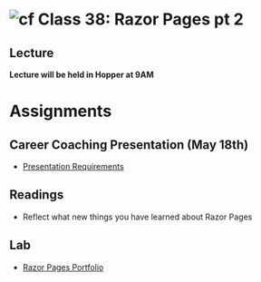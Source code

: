 # ![cf](http://i.imgur.com/7v5ASc8.png) Class 38: Razor Pages pt 2
## Lecture
**Lecture will be held in Hopper at 9AM**

# Assignments 

## Career Coaching Presentation (May 18th)
- [Presentation Requirements](https://docs.google.com/presentation/d/1T_tZ3T-TSXNS6f-mt-As_LAtzdbZYewnCcwak8jIjdk/edit?usp=sharing)

## Readings
- Reflect what new things you have learned about Razor Pages

## Lab
- [Razor Pages Portfolio](https://github.com/codefellows-seattle-dotnet-401d3/Razor-Pages-Portfolio)



